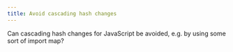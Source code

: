 ```yaml
---
title: Avoid cascading hash changes
---
```


Can cascading hash changes for JavaScript be avoided, e.g. by using some sort of import map?

